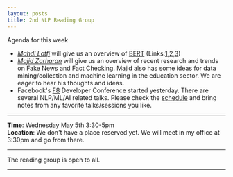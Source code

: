 ```yaml
---
layout: posts
title: 2nd NLP Reading Group
---
```


Agenda for this week
- *[Mahdi Lotfi](https://www.linkedin.com/in/mahdi-lotfi-bidhendi72/)* will give us an overview of [BERT](https://ai.googleblog.com/2018/11/open-sourcing-bert-state-of-art-pre.html) (Links:[1](http://jalammar.github.io/illustrated-bert/),[2](https://github.com/google-research/bert),[3](https://arxiv.org/pdf/1810.04805)) 
- *[Majid Zarharan](https://www.linkedin.com/in/majid-zarharan/)* will give us an overview of recent research and trends on Fake News and Fact Checking. Majid also has some ideas for data mining/collection and machine learning in the education sector. We are eager to hear his thoughts and ideas.
- Facebook's [F8](https://www.f8.com) Developer Conference started yesterday. There are several NLP/ML/AI related talks. Please check the [schedule](https://www.f8.com/schedule) and bring notes from any favorite talks/sessions you like.

---
**Time**: Wednesday May 5th 3:30-5pm  
**Location**: We don't have a place reserved yet. We will meet in my office at 3:30pm and go from there.

---
The reading group is open to all.

---
